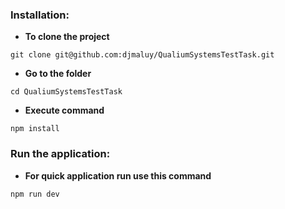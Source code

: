 ### Installation:

- **To clone the project**

```
git clone git@github.com:djmaluy/QualiumSystemsTestTask.git
```

- **Go to the folder**

```
cd QualiumSystemsTestTask
```

- **Execute command**

```
npm install
```

### Run the application:

- **For quick application run use this command**

```
npm run dev

